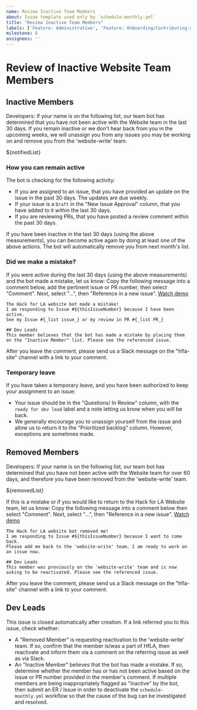 ```yaml
---
name: Review Inactive Team Members
about: Issue template used only by `schedule-monthly.yml`
title: "Review Inactive Team Members"
labels: ['Feature: Administrative', 'Feature: Onboarding/Contributing.md', 'role: dev leads', 'Complexity: Small', 'size: 0.5pt']
milestone: 8
assignees: ''
---
```


<!--
Note: This template is only for use by the `schedule-monthly.yml` workflow.
--> 

# Review of Inactive Website Team Members
## Inactive Members
Developers: If your name is on the following list, our team bot has determined that you have not been active with the Website team in the last 30 days. If you remain inactive or we don't hear back from you in the upcoming weeks, we will unassign you from any issues you may be working on and remove you from the 'website-write' team.  

${notifiedList}  

### How you can remain active
The bot is checking for the following activity:
- If you are assigned to an issue, that you have provided an update on the issue in the past 30 days. The updates are due weekly.
- If your issue is a `Draft` in the "New Issue Approval" column, that you have added to it within the last 30 days.
- If you are reviewing PRs, that you have posted a review comment within the past 30 days.

If you have been inactive in the last 30 days (using the above measurements), you can become active again by doing at least one of the above actions. The bot will automatically remove you from next month's list.  

### Did we make a mistake?
If you were active during the last 30 days (using the above measurements) and the bot made a mistake, let us know: Copy the following message into a comment below, add the pertinent issue or PR number, then select "Comment". Next, select "...", then "Reference in a new issue".  [Watch demo](https://github.com/t-will-gillis/website/assets/40799239/59d45792-6950-46f0-a310-7c1ecd0c87be)
```
The Hack for LA website bot made a mistake!
I am responding to Issue #${thisIssueNumber} because I have been active.
See my Issue #{_list issue_} or my review in PR #{_list PR_}

## Dev Leads
This member believes that the bot has made a mistake by placing them on the "Inactive Member" list. Please see the referenced issue.

```
After you leave the comment, please send us a Slack message on the "hfla-site" channel with a link to your comment.  

### Temporary leave
If you have taken a temporary leave, and you have been authorized to keep your assignment to an issue:  
- Your issue should be in the "Questions/ In Review" column, with the `ready for dev lead` label and a note letting us know when you will be back.
- We generally encourage you to unassign yourself from the issue and allow us to return it to the "Prioritized backlog" column. However, exceptions are sometimes made.
  
## Removed Members
Developers: If your name is on the following list, our team bot has determined that you have not been active with the Website team for over 60 days, and therefore you have been removed from the 'website-write' team.  

${removedList}  

If this is a mistake or if you would like to return to the Hack for LA Website team, let us know: Copy the following message into a comment below then select "Comment". Next, select "...", then "Reference in a new issue".  [Watch demo](https://github.com/t-will-gillis/website/assets/40799239/59d45792-6950-46f0-a310-7c1ecd0c87be)
```
The Hack for LA website bot removed me!
I am responding to Issue #${thisIssueNumber} because I want to come back.
Please add me back to the 'website-write' team, I am ready to work on an issue now.

## Dev Leads
This member was previously on the 'website-write' team and is now asking to be reactivated. Please see the referenced issue.

```
After you leave the comment, please send us a Slack message on the "hfla-site" channel with a link to your comment.  

## Dev Leads
This issue is closed automatically after creation. If a link referred you to this issue, check whether: 
- A "Removed Member" is requesting reactivation to the 'website-write' team. If so, confirm that the member is/was a part of HfLA, then reactivate and inform them via a comment on the referring issue as well as via Slack.
- An "Inactive Member" believes that the bot has made a mistake. If so, determine whether the member has or has not been active based on the issue or PR number provided in the member's comment. If multiple members are being inappropriately flagged as "inactive" by the bot, then submit an ER / Issue in order to deactivate the `schedule-monthly.yml` workflow so that the cause of the bug can be investigated and resolved. 
